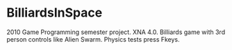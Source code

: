 # BilliardsInSpace
2010 Game Programming semester project. XNA 4.0. Billiards game with 3rd person controls like Alien Swarm. Physics tests press Fkeys.
